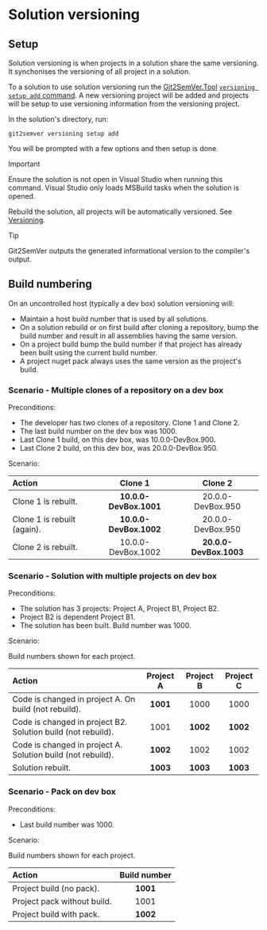 ﻿---
uid: versioning-solution-versioning
---

# Solution versioning

## Setup

Solution versioning is when projects in a solution share the same versioning.
It synchonises the versioning of all project in a solution.

To a solution to use solution versioning run the [Git2SemVer.Tool](xref:git2semver-tool-landing) [`versioning setup add` command](xref:git2semver-tool-commands).
A new versioning project will be added and projects will be setup to use versioning information from the versioning project.

In the solution's directory, run:

```winbatch
git2semver versioning setup add
```

You will be prompted with a few options and then setup is done.

> [!IMPORTANT]
> Ensure the solution is not open in Visual Studio when running this command.
> Visual Studio only loads MSBuild tasks when the solution is opened.

Rebuild the solution, all projects will be automatically versioned. See [Versioning](xref:versioning-landing).

> [!TIP]
> Git2SemVer outputs the generated informational version to the compiler's output.


## Build numbering

On an uncontrolled host (typically a dev box) solution versioning will:

* Maintain a host build number that is used by all solutions.
* On a solution rebuild or on first build after cloning a repository, 
bump the build number and result in all assemblies having the same version.
* On a project build bump the build number if that project has already been built using the current build number.
* A project nuget pack always uses the same version as the project's build.

### Scenario - Multiple clones of a repository on a dev box

Preconditions: 

* The developer has two clones of a repository. Clone 1 and Clone 2.
* The last build number on the dev box was 1000.
* Last Clone 1 build, on this dev box, was 10.0.0-DevBox.900.
* Last Clone 2 build, on this dev box, was 20.0.0-DevBox.950.

Scenario:

| Action                              | Clone 1                | Clone 2 |
|:--                                  | :---:                  | :---:     |
| Clone 1 is rebuilt.                 | **10.0.0-DevBox.1001** | 20.0.0-DevBox.950  |
| Clone 1 is rebuilt (again).         | **10.0.0-DevBox.1002** | 20.0.0-DevBox.950  |
| Clone 2 is rebuilt.                 | 10.0.0-DevBox.1002     | **20.0.0-DevBox.1003** |


### Scenario - Solution with multiple projects on dev box

Preconditions: 

* The solution has 3 projects: Project A, Project B1, Project B2.
* Project B2 is dependent Project B1.
* The solution has been built. Build number was 1000.

Scenario:

Build numbers shown for each project.

| Action                                                    | Project A | Project B | Project C |
|:--                                                        | :---:     | :---:     | :---:     |
| Code is changed in project A. On build (not rebuild).        | **1001** | 1000     | 1000     |
| Code is changed in project B2. Solution build (not rebuild). | 1001     | **1002** | **1002** |
| Code is changed in project A. Solution build (not rebuild).  | **1002** | 1002     | 1002     |
| Solution rebuilt.                                            | **1003** | **1003** | **1003** |


### Scenario - Pack on dev box

Preconditions: 

* Last build number was 1000.

Scenario:

Build numbers shown for each project.

| Action                                                    | Build number |
|:--                                                        | :---:        |
| Project build (no pack).                                  | **1001**     |
| Project pack without build.                               | 1001         |
| Project build with pack.                                  | **1002**     |






